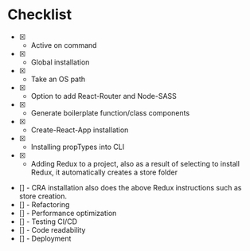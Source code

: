 # Checklist

- [x] - Active on command
- [x] - Global installation
- [x] - Take an OS path
- [x] - Option to add React-Router and Node-SASS
- [x] - Generate boilerplate function/class components
- [x] - Create-React-App installation
- [x] - Installing propTypes into CLI
- [x] - Adding Redux to a project, also as a result of selecting to install Redux, it automatically creates a store folder
- [] - CRA installation also does the above Redux instructions such as store creation.
- [] - Refactoring
- [] - Performance optimization
- [] - Testing CI/CD
- [] - Code readability
- [] - Deployment
